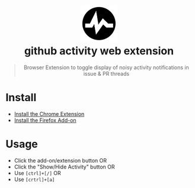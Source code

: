 <h1 align="center"><img src="https://github.com/darcyclarke/github-activity-extension/blob/master/src/icon.png?raw=true" width="100px" height="auto"><br>github activity web extension</h1>

<blockquote>
  <p align="center">Browser Extension to toggle display of noisy activity notifications in issue & PR threads</p>
</blockquote>

# Install
- [Install the Chrome Extension](https://chrome.google.com/webstore/detail/cjdabhgohjkdlhbalecgfhbfdmdnmoon/publish-review)
- [Install the Firefox Add-on](https://addons.mozilla.org/en-CA/firefox/addon/darcy-clarke/)

# Usage
- Click the add-on/extension button OR
- Click the "Show/Hide Activity" button OR
- Use `[ctrl]+[/]` OR
- Use `[crtrl]+[a]`
